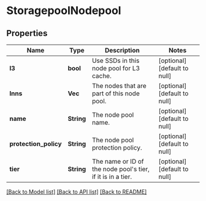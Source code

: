 # StoragepoolNodepool

## Properties
Name | Type | Description | Notes
------------ | ------------- | ------------- | -------------
**l3** | **bool** | Use SSDs in this node pool for L3 cache. | [optional] [default to null]
**lnns** | **Vec<i32>** | The nodes that are part of this node pool. | [optional] [default to null]
**name** | **String** | The node pool name. | [optional] [default to null]
**protection_policy** | **String** | The node pool protection policy. | [optional] [default to null]
**tier** | **String** | The name or ID of the node pool&#39;s tier, if it is in a tier. | [optional] [default to null]

[[Back to Model list]](../README.md#documentation-for-models) [[Back to API list]](../README.md#documentation-for-api-endpoints) [[Back to README]](../README.md)


